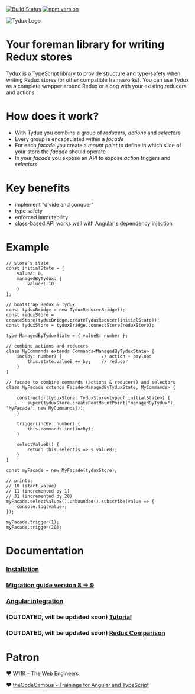 
[![Build Status](https://travis-ci.org/w11k/Tydux.svg?branch=master)](https://travis-ci.org/w11k/Tydux)
[![npm version](https://badge.fury.io/js/%40w11k%2Ftydux.svg)](https://badge.fury.io/js/%40w11k%2Ftydux)

![Tydux Logo](https://raw.githubusercontent.com/w11k/Tydux/master/doc/tydux_logo.png)

# Your foreman library for writing Redux stores

Tydux is a TypeScript library to provide structure and type-safety when writing Redux stores (or other compatible frameworks). You can use Tydux as a complete wrapper around Redux or along with your existing reducers and actions.  

# How does it work?

- With Tydux you combine a group of *reducers*, *actions* and *selectors*
- Every group is encapsulated within a *facade*
- For each *facade* you create a *mount point* to define in which slice of your store the *facade* should operate
- In your *facade* you expose an API to expose *action* triggers and *selectors* 


# Key benefits

- implement "divide and conquer" 
- type safety 
- enforced immutability
- class-based API works well with Angular's dependency injection

# Example

	// store's state
    const initialState = {
        valueA: 0,
        managedByTydux: {
            valueB: 10
        }
    };

    // bootstrap Redux & Tydux
    const tyduxBridge = new TyduxReducerBridge();
    const reduxStore = createStore(tyduxBridge.createTyduxReducer(initialState));
    const tyduxStore = tyduxBridge.connectStore(reduxStore);

    type ManagedByTyduxState = { valueB: number };

    // combine actions and reducers
    class MyCommands extends Commands<ManagedByTyduxState> {
        inc(by: number) {               // action + payload
            this.state.valueB += by;    // reducer
        }
    }

    // facade to combine commands (actions & reducers) and selectors
    class MyFacade extends Facade<ManagedByTyduxState, MyCommands> {

        constructor(tyduxStore: TyduxStore<typeof initialState>) {
            super(tyduxStore.createRootMountPoint("managedByTydux"), "MyFacade", new MyCommands());
        }

        trigger(incBy: number) {
            this.commands.inc(incBy);
        }

        selectValueB() {
            return this.select(s => s.valueB);
        }
    }

    const myFacade = new MyFacade(tyduxStore);

    // prints:
    // 10 (start value)
    // 11 (incremented by 1)
    // 31 (incremented by 20)
    myFacade.selectValueB().unbounded().subscribe(value => {
        console.log(value);
    });

    myFacade.trigger(1);
	myFacade.trigger(20);

# Documentation

### [Installation](https://github.com/Tydux/Tydux/tree/master/doc/installation.md)
### [Migration guide version 8 -> 9](https://github.com/Tydux/Tydux/tree/master/doc/migration_8_9.md)
### [Angular integration](https://github.com/Tydux/Tydux/tree/master/doc/angular.md)
### (OUTDATED, will be updated soon) [Tutorial](https://github.com/Tydux/Tydux/tree/master/doc/tutorial.md)
### (OUTDATED, will be updated soon) [Redux Comparison](https://github.com/Tydux/Tydux/tree/master/doc/redux_comparison.md)


# Patron

❤️ [W11K - The Web Engineers](https://www.w11k.de/)

❤️ [theCodeCampus - Trainings for Angular and TypeScript](https://www.thecodecampus.de/)
